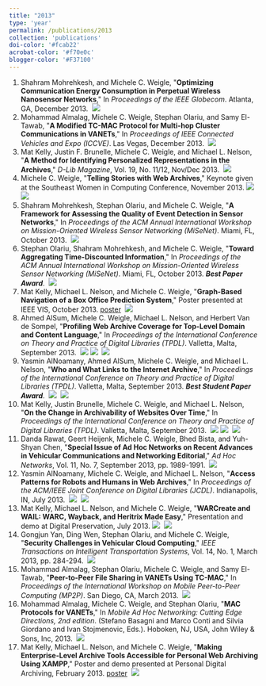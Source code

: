 ```yaml
---
title: "2013"
type: 'year'
permalink: /publications/2013
collection: 'publications'
doi-color: '#fcab22'
acrobat-color: '#f70e0c'
blogger-color: '#F37100'
---
```

1. Shahram Mohrehkesh, and Michele C. Weigle, "**Optimizing Communication Energy Consumption in Perpetual Wireless Nanosensor Networks**," In *Proceedings of the IEEE Globecom*. Atlanta, GA, December 2013. <a href='http://dx.doi.org/10.1109/GLOCOM.2013.6831128' target='_blank'><i class='ai ai-fw ai-doi' style='color: {{ page.doi-color }}'></i></a> <a href='http://www.cs.odu.edu/~mweigle/papers/mohrehkesh-globecom13.pdf' target='_blank'><i class='fas fa-solid fa-file-pdf' style='color: {{ page.acrobat-color }}'></i></a> &nbsp;<a href='/publications/bibtex#mohrehkesh-globecom13' target='_blank' class='btn btn--mcwbibtex'><img src='../images/BibTeX_logo-16px-high.png'/></a>
2. Mohammad Almalag, Michele C. Weigle, Stephan Olariu, and Samy El-Tawab, "**A Modified TC-MAC Protocol for Multi-hop Cluster Communications in VANETs**," In *Proceedings of IEEE Connected Vehicles and Expo (ICCVE)*. Las Vegas, December 2013. <a href='http://dx.doi.org/10.1109/ICCVE.2013.6799909' target='_blank'><i class='ai ai-fw ai-doi' style='color: {{ page.doi-color }}'></i></a> <a href='http://www.cs.odu.edu/~mweigle/papers/almalag-iccve13.pdf' target='_blank'><i class='fas fa-solid fa-file-pdf' style='color: {{ page.acrobat-color }}'></i></a> &nbsp;<a href='/publications/bibtex#almalag-iccve13' target='_blank' class='btn btn--mcwbibtex'><img src='../images/BibTeX_logo-16px-high.png'/></a>
3. Mat Kelly, Justin F. Brunelle, Michele C. Weigle, and Michael L. Nelson, "**A Method for Identifying Personalized Representations in the Archives**," *D-Lib Magazine*, Vol. 19, No. 11/12, Nov/Dec 2013. <a href='http://www.dlib.org/dlib/november13/kelly/11kelly.html' target='_blank'><i class='fas fa-fw fa-link'></i></a> &nbsp;<a href='/publications/bibtex#kelly-dlib13' target='_blank' class='btn btn--mcwbibtex'><img src='../images/BibTeX_logo-16px-high.png'/></a>
4. Michele C. Weigle, "**Telling Stories with Web Archives**," Keynote given at the Southeast Women in Computing Conference, November 2013. <a href='http://www.slideshare.net/mweigle/telling-stories-with-web-archives' target='_blank' class='btn btn--mcwslideshare'><img src='../images/slideshare-16px-high.png'/></a> <a href='http://ws-dl.blogspot.com/2013/11/2013-11-21-2013-southeast-women-in.html' target='_blank'><i class='fab fa-blogger' style='color: {{ page.blogger-color }}'></i></a> &nbsp;<a href='/publications/bibtex#weigle-sewic13' target='_blank' class='btn btn--mcwbibtex'><img src='../images/BibTeX_logo-16px-high.png'/></a>
5. Shahram Mohrehkesh, Stephan Olariu, and Michele C. Weigle, "**A Framework for Assessing the Quality of Event Detection in Sensor Networks**," In *Proceedings of the ACM Annual International Workshop on Mission-Oriented Wireless Sensor Networking (MiSeNet)*. Miami, FL, October 2013. <a href='http://dx.doi.org/10.1145/2509338.2509341' target='_blank'><i class='ai ai-fw ai-doi' style='color: {{ page.doi-color }}'></i></a> <a href='http://www.cs.odu.edu/~mweigle/papers/mohrehkesh-misenet13.pdf' target='_blank'><i class='fas fa-solid fa-file-pdf' style='color: {{ page.acrobat-color }}'></i></a> &nbsp;<a href='/publications/bibtex#mohrehkesh-misenet13' target='_blank' class='btn btn--mcwbibtex'><img src='../images/BibTeX_logo-16px-high.png'/></a>
6. Stephan Olariu, Shahram Mohrehkesh, and Michele C. Weigle, "**Toward Aggregating Time-Discounted Information**," In *Proceedings of the ACM Annual International Workshop on Mission-Oriented Wireless Sensor Networking (MiSeNet)*. Miami, FL, October 2013. ***Best Paper Award***.  <a href='http://dx.doi.org/10.1145/2509338.2509340' target='_blank'><i class='ai ai-fw ai-doi' style='color: {{ page.doi-color }}'></i></a> <a href='http://www.cs.odu.edu/~mweigle/papers/olariu-misenet13.pdf' target='_blank'><i class='fas fa-solid fa-file-pdf' style='color: {{ page.acrobat-color }}'></i></a> &nbsp;<a href='/publications/bibtex#olariu-misenet13' target='_blank' class='btn btn--mcwbibtex'><img src='../images/BibTeX_logo-16px-high.png'/></a>
7. Mat Kelly, Michael L. Nelson, and Michele C. Weigle, "**Graph-Based Navigation of a Box Office Prediction System**," Poster presented at IEEE VIS, October 2013. <a href='http://www.cs.odu.edu/~mkelly/posters/2013_vis_boxoffice.pdf' target='_blank'>poster</a> <a href='http://www.cs.odu.edu/~mkelly/papers/2013_ieeevis_boxofficeprediction.pdf' target='_blank'><i class='fas fa-solid fa-file-pdf' style='color: {{ page.acrobat-color }}'></i></a> &nbsp;<a href='/publications/bibtex#kelly-infovis13' target='_blank' class='btn btn--mcwbibtex'><img src='../images/BibTeX_logo-16px-high.png'/></a>
8. Ahmed AlSum, Michele C. Weigle, Michael L. Nelson, and Herbert Van de Sompel, "**Profiling Web Archive Coverage for Top-Level Domain and Content Language**," In *Proceedings of the International Conference on Theory and Practice of Digital Libraries (TPDL)*. Valletta, Malta, September 2013. <a href='10.1007/978-3-642-40501-3_7' target='_blank'><i class='ai ai-fw ai-doi' style='color: {{ page.doi-color }}'></i></a> <a href='http://www.cs.odu.edu/~mln/pubs/tpdl-2013/paper_134.pdf' target='_blank'><i class='fas fa-solid fa-file-pdf' style='color: {{ page.acrobat-color }}'></i></a> &nbsp;<a href='http://arxiv.org/abs/1309.4008' target='_blank' class='btn btn--mcwarxiv'><img src='../images/arxiv-logo-16px-high.png'/></a> <a href='http://www.slideshare.net/phonedude/profiling-web-archive-coverage-for-toplevel-domain-and-content-language' target='_blank' class='btn btn--mcwslideshare'><img src='../images/slideshare-16px-high.png'/></a> &nbsp;<a href='/publications/bibtex#alsum-tpdl13' target='_blank' class='btn btn--mcwbibtex'><img src='../images/BibTeX_logo-16px-high.png'/></a>
9. Yasmin AlNoamany, Ahmed AlSum, Michele C. Weigle, and Michael L. Nelson, "**Who and What Links to the Internet Archive**," In *Proceedings of the International Conference on Theory and Practice of Digital Libraries (TPDL)*. Valletta, Malta, September 2013. ***Best Student Paper Award***.  <a href='10.1007/978-3-642-40501-3_35' target='_blank'><i class='ai ai-fw ai-doi' style='color: {{ page.doi-color }}'></i></a> <a href='http://www.cs.odu.edu/~mln/pubs/tpdl-2013/paper_149.pdf' target='_blank'><i class='fas fa-solid fa-file-pdf' style='color: {{ page.acrobat-color }}'></i></a> &nbsp;<a href='http://arxiv.org/abs/1309.4016' target='_blank' class='btn btn--mcwarxiv'><img src='../images/arxiv-logo-16px-high.png'/></a> &nbsp;<a href='/publications/bibtex#alnoamany-tpdl13' target='_blank' class='btn btn--mcwbibtex'><img src='../images/BibTeX_logo-16px-high.png'/></a>
10. Mat Kelly, Justin Brunelle, Michele C. Weigle, and Michael L. Nelson, "**On the Change in Archivability of Websites Over Time**," In *Proceedings of the International Conference on Theory and Practice of Digital Libraries (TPDL)*. Valletta, Malta, September 2013. <a href='10.1007/978-3-642-40501-3_5' target='_blank'><i class='ai ai-fw ai-doi' style='color: {{ page.doi-color }}'></i></a> <a href='http://www.cs.odu.edu/~mln/pubs/tpdl-2013/paper_126.pdf' target='_blank'><i class='fas fa-solid fa-file-pdf' style='color: {{ page.acrobat-color }}'></i></a> &nbsp;<a href='http://arxiv.org/abs/1307.8067' target='_blank' class='btn btn--mcwarxiv'><img src='../images/arxiv-logo-16px-high.png'/></a> <a href='http://www.slideshare.net/phonedude/on-the-change-in-archivability-of-websites-over-time' target='_blank' class='btn btn--mcwslideshare'><img src='../images/slideshare-16px-high.png'/></a> &nbsp;<a href='/publications/bibtex#kelly-tpdl13' target='_blank' class='btn btn--mcwbibtex'><img src='../images/BibTeX_logo-16px-high.png'/></a>
11. Danda Rawat, Geert Heijenk, Michele C. Weigle, Bhed Bista, and Yuh-Shyan Chen, "**Special Issue of Ad Hoc Networks on Recent Advances in Vehicular Communications and Networking Editorial**," *Ad Hoc Networks*, Vol. 11, No. 7, September 2013, pp. 1989-1991. <a href='http://dx.doi.org/10.1016/j.adhoc.2013.08.001' target='_blank'><i class='ai ai-fw ai-doi' style='color: {{ page.doi-color }}'></i></a> &nbsp;<a href='/publications/bibtex#rawat-adhoc13' target='_blank' class='btn btn--mcwbibtex'><img src='../images/BibTeX_logo-16px-high.png'/></a>
12. Yasmin AlNoamany, Michele C. Weigle, and Michael L. Nelson, "**Access Patterns for Robots and Humans in Web Archives**," In *Proceedings of the ACM/IEEE Joint Conference on Digital Libraries (JCDL)*. Indianapolis, IN, July 2013. <a href='10.1145/2467696.2467722' target='_blank'><i class='ai ai-fw ai-doi' style='color: {{ page.doi-color }}'></i></a> <a href='http://www.cs.odu.edu/~mln/pubs/jcdl-2013/fp105-AlNoamany.pdf' target='_blank'><i class='fas fa-solid fa-file-pdf' style='color: {{ page.acrobat-color }}'></i></a> &nbsp;<a href='http://arxiv.org/abs/1309.4009' target='_blank' class='btn btn--mcwarxiv'><img src='../images/arxiv-logo-16px-high.png'/></a> &nbsp;<a href='/publications/bibtex#alnoamany-jcdl13' target='_blank' class='btn btn--mcwbibtex'><img src='../images/BibTeX_logo-16px-high.png'/></a>
13. Mat Kelly, Michael L. Nelson, and Michele C. Weigle, "**WARCreate and WAIL: WARC, Wayback, and Heritrix Made Easy**," Presentation and demo at Digital Preservation, July 2013. <a href='http://www.slideshare.net/matkelly01/digital-preservation-2013' target='_blank' class='btn btn--mcwslideshare'><img src='../images/slideshare-16px-high.png'/></a> &nbsp;<a href='/publications/bibtex#kelly-dp13' target='_blank' class='btn btn--mcwbibtex'><img src='../images/BibTeX_logo-16px-high.png'/></a>
14. Gongjun Yan, Ding Wen, Stephan Olariu, and Michele C. Weigle, "**Security Challenges in Vehicular Cloud Computing**," *IEEE Transactions on Intelligent Transportation Systems*, Vol. 14, No. 1, March 2013, pp. 284-294. <a href='http://dx.doi.org/10.1109/TITS.2012.2211870' target='_blank'><i class='ai ai-fw ai-doi' style='color: {{ page.doi-color }}'></i></a> <a href='http://www.cs.odu.edu/~mweigle/papers/yan-its13.pdf' target='_blank'><i class='fas fa-solid fa-file-pdf' style='color: {{ page.acrobat-color }}'></i></a> &nbsp;<a href='/publications/bibtex#yan-its13' target='_blank' class='btn btn--mcwbibtex'><img src='../images/BibTeX_logo-16px-high.png'/></a>
15. Mohammad Almalag, Stephan Olariu, Michele C. Weigle, and Samy El-Tawab, "**Peer-to-Peer File Sharing in VANETs Using TC-MAC**," In *Proceedings of the International Workshop on Mobile Peer-to-Peer Computing (MP2P)*. San Diego, CA, March 2013. <a href='http://dx.doi.org/10.1109/PerComW.2013.6529461' target='_blank'><i class='ai ai-fw ai-doi' style='color: {{ page.doi-color }}'></i></a> <a href='http://www.cs.odu.edu/~mweigle/papers/almalag-mp2p13.pdf' target='_blank'><i class='fas fa-solid fa-file-pdf' style='color: {{ page.acrobat-color }}'></i></a> &nbsp;<a href='/publications/bibtex#almalag-mp2p13' target='_blank' class='btn btn--mcwbibtex'><img src='../images/BibTeX_logo-16px-high.png'/></a>
16. Mohammad Almalag, Michele C. Weigle, and Stephan Olariu, "**MAC Protocols for VANETs**," In *Mobile Ad Hoc Networking: Cutting Edge Directions, 2nd edition*. (Stefano Basagni and Marco Conti and Silvia Giordano and Ivan Stojmenovic, Eds.). Hoboken, NJ, USA, John Wiley & Sons, Inc, 2013. <a href='10.1002/9781118511305.ch17' target='_blank'><i class='ai ai-fw ai-doi' style='color: {{ page.doi-color }}'></i></a> <a href='http://www.cs.odu.edu/~mweigle/papers/almalag-vanet-ch17.pdf' target='_blank'><i class='fas fa-solid fa-file-pdf' style='color: {{ page.acrobat-color }}'></i></a> &nbsp;<a href='/publications/bibtex#mac-vanet-book' target='_blank' class='btn btn--mcwbibtex'><img src='../images/BibTeX_logo-16px-high.png'/></a>
17. Mat Kelly, Michael L. Nelson, and Michele C. Weigle, "**Making Enterprise-Level Archive Tools Accessible for Personal Web Archiving Using XAMPP**," Poster and demo presented at Personal Digital Archiving, February 2013. <a href='http://www.slideshare.net/matkelly01/making-enterpriselevel-archive-tools-accessible-for-personal-web-archiving' target='_blank'>poster</a> &nbsp;<a href='/publications/bibtex#kelly-pda13' target='_blank' class='btn btn--mcwbibtex'><img src='../images/BibTeX_logo-16px-high.png'/></a>
